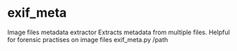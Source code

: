 # exif_meta
Image files metadata extractor
Extracts metadata from multiple files.
Helpful for forensic practises on image files 
        exif_meta.py /path
